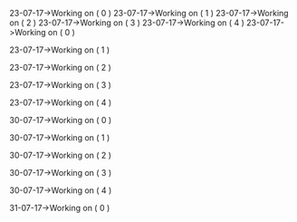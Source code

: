 23-07-17->Working on ( 0 ) 
23-07-17->Working on ( 1 ) 
23-07-17->Working on ( 2 ) 
23-07-17->Working on ( 3 ) 
23-07-17->Working on ( 4 ) 
23-07-17->Working on ( 0 ) 

23-07-17->Working on ( 1 ) 

23-07-17->Working on ( 2 ) 

23-07-17->Working on ( 3 ) 

23-07-17->Working on ( 4 ) 

30-07-17->Working on ( 0 ) 

30-07-17->Working on ( 1 ) 

30-07-17->Working on ( 2 ) 

30-07-17->Working on ( 3 ) 

30-07-17->Working on ( 4 ) 

31-07-17->Working on ( 0 ) 

